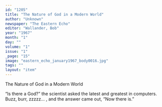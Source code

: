 ```yaml
---
id: "1205"
title: "The Nature of God in a Modern World"
author: "Unknown"
newspaper: "The Eastern Echo"
editor: "Wallander, Bob"
year: "1967"
month: "1"
day: ""
volume: "1"
issue: "1"
_page: "15"
image: "eastern_echo_january1967_body0016.jpg"
tags: ""
layout: "item"
---
```

The Nature of God in a Modern World

“Is there a God?” the scientist asked the latest and
greatest in computers. Buzz, burr, zzzzz... , and
the answer came out, “Now there is.”
